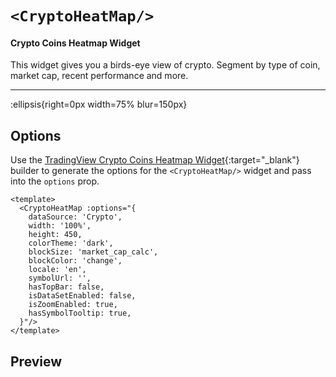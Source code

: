 # `<CryptoHeatMap/>`

#### Crypto Coins Heatmap Widget

This widget gives you a birds-eye view of crypto. Segment by type of coin, market cap, recent performance and more.

---

:ellipsis{right=0px width=75% blur=150px}

## Options

Use the [TradingView Crypto Coins Heatmap Widget](https://www.tradingview.com/widget-docs/widgets/heatmaps/crypto-heatmap/){:target="_blank"} builder to generate the options for the `<CryptoHeatMap/>` widget and pass into the `options` prop.

```vue{}[example]
<template>
  <CryptoHeatMap :options="{
    dataSource: 'Crypto',
    width: '100%',
    height: 450,
    colorTheme: 'dark',
    blockSize: 'market_cap_calc',
    blockColor: 'change',
    locale: 'en',
    symbolUrl: '',
    hasTopBar: false,
    isDataSetEnabled: false,
    isZoomEnabled: true,
    hasSymbolTooltip: true,
  }"/>
</template>
```

## Preview
<CryptoHeatMap/>
